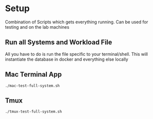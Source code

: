# Setup
Combination of Scripts which gets everything running. Can be used for testing and on the lab machines

## Run all Systems and Workload File

All you have to do is run the file specific to your terminal/shell. This will instantiate the database in docker and everything else locally

## Mac Terminal App

```
./mac-test-full-system.sh
```

## Tmux 

```
./tmux-test-full-system.sh
```



